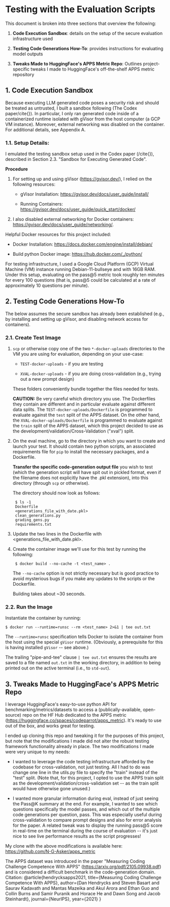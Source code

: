# Testing with the Evaluation Scripts

This document is broken into three sections that overview the following:

1. __Code Execution Sandbox__: details on the setup of the secure evaluation infrastructure used

2. __Testing Code Generations How-To__: provides instructions for evaluating model outputs

3. __Tweaks Made to HuggingFace's APPS Metric Repo__: Outlines project-specific tweaks I made to HuggingFace's off-the-shelf APPS metric repository

## 1. Code Execution Sandbox
Because executing LLM generated code poses a security risk and should be treated as untrusted, I built a sandbox following (The Codex paper/cite{}). In particular, I only ran generated code inside of a containerized runtime isolated with gVisor from the host computer (a GCP VM instance). Moreover, external networking was disabled on the container. For additional details, see Appendix A.

### 1.1. Setup Details:
I emulated the testing sandbox setup used in the Codex paper (/cite{}), described in Section 2.3. "Sandbox for Executing Generated Code". 

__Procedure__

1. For setting up and using gVisor (https://gvisor.dev/), I relied on the following resources:

    - gVisor Installation: https://gvisor.dev/docs/user_guide/install/

    - Running Containers: https://gvisor.dev/docs/user_guide/quick_start/docker/ 

2. I also disabled external networking for Docker containers: https://gvisor.dev/docs/user_guide/networking/.

Helpful Docker resources for this project included:

- Docker Installation: https://docs.docker.com/engine/install/debian/

- Build python Docker image: https://hub.docker.com/_/python/

For testing infrastructure, I used a Google Cloud Platform (GCP) Virtual Machine (VM) instance running Debian-11-bullseye and with 16GB RAM. Under this setup, evaluating on the pass@5 metric took roughly ten minutes for every 100 questions (that is, pass@5 could be calculated at a rate of approximately 10 questions per minute).

## 2. Testing Code Generations How-To

The below assumes the secure sandbox has already been established (e.g., by installing and setting up gVisor, and disabling network access for containers).

### 2.1. Create Test Image

1. `scp` or otherwise copy one of the two `*-docker-uploads` directories to the VM you are using for evaluation, depending on your use-case:

    - `TEST-docker-uploads` - if you are testing

    - `XVAL-docker-uploads` - if you are doing cross-validation (e.g., trying out a new prompt design)
    
    These folders conveniently bundle together the files needed for tests. 
    
    __CAUTION:__ Be very careful which directory you use. The Dockerfiles they contain are different and in particular evaluate against different data splits. The `TEST-docker-uploads/Dockerfile` is programmed to evaluate against the `test` split of the APPS dataset. On the other hand, the `XVAL-docker-uploads/Dockerfile` is programmed to evaluate against the `train` split of the APPS dataset, which this project decided to use as the development/validation/Cross-Validation ("xval") split.

2. On the eval machine, go to the directory in which you want to create and launch your test. It should contain two python scripts, an associated requirements file for `pip` to install the necessary packages, and a Dockerfile. 

    __Transfer the specific code-generation output file__ you wish to test (which the generation script will have spit out in pickled format, even if the filename does not explicitly have the .pkl extension), into this directory (through `scp` or otherwise).

    The directory should now look as follows:

        $ ls -1
        Dockerfile
        <generations_file_with_date.pkl>
        clean_generations.py
        grading_gens.py
        requirements.txt

3. Update the two lines in the Dockerfile with <generations_file_with_date.pkl>.

4. Create the container image we'll use for this test by running the following:

        $ docker build --no-cache -t <test_name> .

    The `--no-cache` option is not strictly necessary but is good practice to avoid mysterious bugs if you make any updates to the scripts or the Dockerfile.

    Building takes about ~30 seconds.

### 2.2. Run the Image
Instantiate the container by running:

    $ docker run --runtime=runsc --rm <test_name> 2>&1 | tee out.txt

The `--runtime=runsc` specification tells Docker to isolate the container from the host using the special `gVisor` runtime. (Obviously, a prerequisite for this is having installed `gVisor` -- see above.)

The trailing "pipe-and-tee" clause `| tee out.txt` ensures the results are saved to a file named `out.txt` in the working directory, in addition to being printed out on the active terminal (i.e., to `std-out`).

## 3. Tweaks Made to HuggingFace's APPS Metric Repo

I leverage HuggingFace's easy-to-use python API for benchmarking/metrics/datasets to access a (publically-available, open-source) repo on the HF Hub dedicated to the APPS metric (https://huggingface.co/spaces/codeparrot/apps_metric). It's ready to use out of the box, and works great for testing.

I ended up cloning this repo and tweaking it for the purposes of this project, but note that the modifications I made did not alter the robust testing framework functionality already in place. The two modifications I made were very unique to my needs:

- I wanted to leverage the code testing infrastructure afforded by the codebase for cross-validation, not just testing. All I had to do was change one line in the utils.py file to specify the "train" instead of the "test" split. (Note that, for this project, I opted to use the APPS train split as the development/validation/cross-validation set -- as the train split would have otherwise gone unused.)

- I wanted more granular information during eval, instead of just seeing the Pass@K summary at the end. For example, I wanted to see which questions specifically the model passes, and which out of the multiple code generations per question, pass. This was especially useful during cross-validation to compare prompt designs and also for error analysis for the paper. A related tweak was to display the running pass@5 score in real-time on the terminal during the course of evaluation -- it's just nice to see live performance results as the script progresses!

My clone with the above modifications is available here: https://github.com/N-G-Asker/apps_metric

The APPS dataset was introduced in the paper "Measuring Coding Challenge Competence With APPS" (https://arxiv.org/pdf/2105.09938.pdf) and is considered a difficult benchmark in the code-generation domain. Citation:
@article{hendrycksapps2021,
  title={Measuring Coding Challenge Competence With APPS},
  author={Dan Hendrycks and Steven Basart and Saurav Kadavath and Mantas Mazeika and Akul Arora and Ethan Guo and Collin Burns and Samir Puranik and Horace He and Dawn Song and Jacob Steinhardt},
  journal={NeurIPS},
  year={2021}
}
